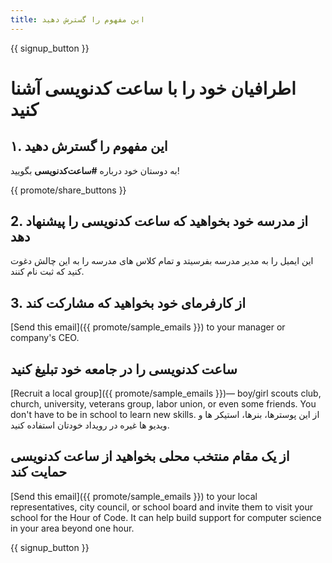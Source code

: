 ```yaml
---
title: این مفهوم را گسترش دهید
---
```


{{ signup_button }}

# اطرافیان خود را با ساعت کدنویسی آشنا کنید

## ۱. این مفهوم را گسترش دهید

به دوستان خود درباره **#ساعت‌کدنویسی** بگویید!

{{ promote/share_buttons }}

## 2. از مدرسه خود بخواهید که ساعت کدنویسی را پیشنهاد دهد

این ایمیل را به مدیر مدرسه بفرسیتد و تمام کلاس های مدرسه را به این چالش دغوت کنید که ثبت نام کنند.

## 3. از کارفرمای خود بخواهید که مشارکت کند

[Send this email]({{ promote/sample_emails }}) to your manager or company's CEO.

## ساعت کدنویسی را در جامعه خود تبلیغ کنید

[Recruit a local group]({{ promote/sample_emails }})— boy/girl scouts club, church, university, veterans group, labor union, or even some friends. You don't have to be in school to learn new skills. از این پوسترها، بنرها، استیکر ها و ویدیو ها غیره در رویداد خودتان استفاده کنید.

## از یک مقام منتخب محلی بخواهید از ساعت کدنویسی حمایت کند

[Send this email]({{ promote/sample_emails }}) to your local representatives, city council, or school board and invite them to visit your school for the Hour of Code. It can help build support for computer science in your area beyond one hour.

{{ signup_button }}